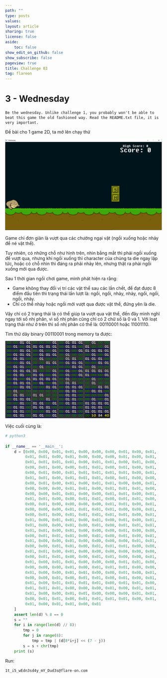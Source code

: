 ```yaml
---
path: ""
type: posts
values:
layout: article
sharing: true
license: false
aside:
    toc: false
show_edit_on_github: false
show_subscribe: false
pageview: true
title: Challenge 03
tag: flareon
---
```

# 3 - Wednesday

```
Be the wednesday. Unlike challenge 1, you probably won't be able to beat this game the old fashioned way. Read the README.txt file, it is very important.
```

Đề bài cho 1 game 2D, ta mở lên chạy thử

![](/assets/images/flareon/3/1.png)

Game chỉ đơn giản là vượt qua các chướng ngại vật (ngồi xuống hoặc nhảy để né vật thể).

Tuy nhiên, có những chỗ như hình trên, nhìn bằng mắt thì phải ngồi xuống để vượt qua, nhưng khi ngồi xuống thì character của chúng ta die ngay lập tức, hoặc có chỗ nhìn thì đáng ra phải nhảy lên, nhưng thật ra phải ngồi xuống mới qua được.

Sau 1 thời gian ngồi chơi game, mình phát hiện ra rằng:

- Game không thay đổi vị trí các vật thể sau các lần chết, để đạt được 8 điểm đầu tiên thì trạng thái lần lượt là: ngồi, ngồi, nhảy, nhảy, ngồi, ngồi, ngồi, nhảy.
- Chỉ có thể nhảy hoặc ngồi mới vượt qua được vật thể, đứng yên là die.

Vậy chỉ có 2 trạng thái là có thể giúp ta vượt qua vật thể, đến đây mình nghĩ ngay tới số nhị phân, vì số nhị phân cũng chỉ có 2 chữ số là 0 và 1. Với loạt trạng thái như ở trên thì số nhị phân có thể là: 00110001 hoặc 11001110.

Tìm thử dãy binary 00110001 trong memory ta được:

![](/assets/images/flareon/3/2.png)

Việc cuối cùng là:

```python
# python3

if __name__ == '__main__':
    d = [0x00, 0x00, 0x01, 0x01, 0x00, 0x00, 0x00, 0x01, 0x00, 0x01,
         0x01, 0x01, 0x00, 0x01, 0x00, 0x00, 0x00, 0x01, 0x00, 0x01,
         0x01, 0x01, 0x01, 0x01, 0x00, 0x01, 0x01, 0x00, 0x01, 0x00,
         0x00, 0x01, 0x00, 0x00, 0x01, 0x01, 0x00, 0x01, 0x00, 0x01,
         0x00, 0x01, 0x00, 0x01, 0x01, 0x01, 0x01, 0x01, 0x00, 0x01,
         0x01, 0x01, 0x00, 0x01, 0x01, 0x01, 0x00, 0x01, 0x00, 0x00,
         0x00, 0x01, 0x00, 0x01, 0x00, 0x01, 0x01, 0x00, 0x00, 0x01,
         0x00, 0x00, 0x00, 0x01, 0x01, 0x00, 0x01, 0x01, 0x01, 0x00,
         0x00, 0x00, 0x01, 0x01, 0x00, 0x00, 0x01, 0x01, 0x00, 0x01,
         0x01, 0x01, 0x00, 0x00, 0x01, 0x01, 0x00, 0x01, 0x01, 0x00,
         0x00, 0x01, 0x00, 0x00, 0x00, 0x00, 0x01, 0x01, 0x00, 0x01,
         0x00, 0x00, 0x00, 0x01, 0x01, 0x01, 0x01, 0x00, 0x00, 0x01,
         0x00, 0x01, 0x00, 0x01, 0x01, 0x01, 0x01, 0x01, 0x00, 0x01,
         0x01, 0x00, 0x01, 0x01, 0x00, 0x01, 0x00, 0x01, 0x00, 0x01,
         0x01, 0x00, 0x00, 0x01, 0x00, 0x01, 0x00, 0x01, 0x01, 0x01,
         0x01, 0x01, 0x00, 0x01, 0x00, 0x00, 0x00, 0x01, 0x00, 0x00,
         0x00, 0x01, 0x01, 0x01, 0x00, 0x01, 0x00, 0x01, 0x00, 0x01,
         0x01, 0x00, 0x00, 0x01, 0x00, 0x00, 0x00, 0x00, 0x01, 0x01,
         0x00, 0x00, 0x01, 0x01, 0x00, 0x01, 0x01, 0x01, 0x00, 0x00,
         0x01, 0x01, 0x00, 0x01, 0x00, 0x00, 0x00, 0x00, 0x00, 0x00,
         0x00, 0x01, 0x01, 0x00, 0x00, 0x01, 0x01, 0x00, 0x00, 0x01,
         0x01, 0x00, 0x01, 0x01, 0x00, 0x00, 0x00, 0x01, 0x01, 0x00,
         0x00, 0x00, 0x00, 0x01, 0x00, 0x01, 0x01, 0x01, 0x00, 0x00,
         0x01, 0x00, 0x00, 0x01, 0x01, 0x00, 0x00, 0x01, 0x00, 0x01,
         0x00, 0x00, 0x01, 0x00, 0x01, 0x01, 0x00, 0x01, 0x00, 0x01,
         0x01, 0x00, 0x01, 0x01, 0x01, 0x01, 0x00, 0x01, 0x01, 0x00,
         0x01, 0x01, 0x01, 0x00, 0x00, 0x00, 0x01, 0x00, 0x01, 0x01,
         0x01, 0x00, 0x00, 0x01, 0x01, 0x00, 0x00, 0x00, 0x01, 0x01,
         0x00, 0x01, 0x01, 0x00, 0x01, 0x01, 0x01, 0x01, 0x00, 0x01,
         0x01, 0x00, 0x01, 0x01, 0x00, 0x01
    ]
    assert len(d) % 8 == 0
    s = ""
    for i in range(len(d) // 8):
        tmp = 0
        for j in range(8):
            tmp = tmp | (d[8*i+j] << (7 - j))
        s = s + chr(tmp)
    print (s)
```

Run:

```
1t_i5_wEdn3sd4y_mY_Dud3s@flare-on.com
```